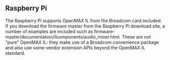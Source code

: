 
##  Raspberry Pi 


The Raspberry Pi
supports OpenMAX IL from the Broadcom card included.
If you download the firmware master from the Raspberry Pi
download site, a number of examples are included such as
firmware-master/documentation/ilcomponents/audio_mixer.html.
These are not "pure" OpenMAX IL: they make use of a Broadcom
convenience package and also use some vendor extension APIs beyond the
OpenMAX IL standard.
